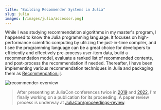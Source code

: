 ```yaml
---
title: "Building Recommender Systems in Julia"
slug: julia
images: [/images/julia/accessor.png]
---
```


While I was studying recommendation algorithms in my master's program, I happened to know the Julia programming language. It focuses on high-performance scientific computing by utilizing the just-in-time compiler, and I see the programming language can be a great choice for developers to efficiently and effectively pre-process user-item data, build a recommendation model, evaluate a ranked list of recommended contents, and post-process the recommendation if needed. Thereafter, I have been implementing various recommendation techniques in Julia and packaging them as [Recommendation.jl](https://github.com/takuti/Recommendation.jl/).

![recommender-overview](/images/julia/accessor.png)

> After presenting at JuliaCon conferences twice in [2019](https://www.youtube.com/watch?v=kC8LKQ_YjyM) and [2022](https://www.youtube.com/watch?v=PI7HZFzMSVc), I'm finally working on a publication for its proceeding. A paper review process is underway at [JuliaCon/proceedings-review](https://github.com/JuliaCon/proceedings-review/issues/119).
